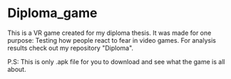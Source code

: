 # Diploma_game
This is a VR game created for my diploma thesis. It was made for one purpose: Testing how people react to fear in video games. For analysis results check out my repository "Diploma".

P.S:
This is only .apk file for you to download and see what the game is all about.

